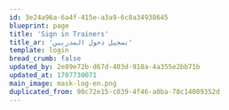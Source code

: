 ```yaml
---
id: 3e24a96a-6a4f-415e-a3a9-6c8a34938645
blueprint: page
title: 'Sign in Trainers'
title_ar: 'تسجيل دخول المدربين'
template: login
bread_crumb: false
updated_by: 2e89e72b-d67d-403d-918a-4a355e2bb71b
updated_at: 1707730071
main_image: mask-log-en.png
duplicated_from: 90c72e15-c039-4f46-a0ba-78c14009352d
---
```

